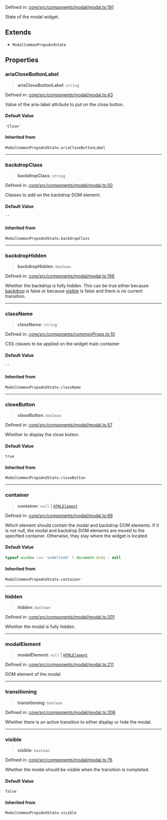 Defined in: [core/src/components/modal/modal.ts:191](https://github.com/AmadeusITGroup/AgnosUI/blob/fdb90ff93bbec58297e1fd11128040c54b955b05/core/src/components/modal/modal.ts#L191)

State of the modal widget.

## Extends

- `ModalCommonPropsAndState`

## Properties

### ariaCloseButtonLabel

> **ariaCloseButtonLabel**: `string`

Defined in: [core/src/components/modal/modal.ts:43](https://github.com/AmadeusITGroup/AgnosUI/blob/fdb90ff93bbec58297e1fd11128040c54b955b05/core/src/components/modal/modal.ts#L43)

Value of the aria-label attribute to put on the close button.

#### Default Value

`'Close'`

#### Inherited from

`ModalCommonPropsAndState.ariaCloseButtonLabel`

***

### backdropClass

> **backdropClass**: `string`

Defined in: [core/src/components/modal/modal.ts:50](https://github.com/AmadeusITGroup/AgnosUI/blob/fdb90ff93bbec58297e1fd11128040c54b955b05/core/src/components/modal/modal.ts#L50)

Classes to add on the backdrop DOM element.

#### Default Value

`''`

#### Inherited from

`ModalCommonPropsAndState.backdropClass`

***

### backdropHidden

> **backdropHidden**: `boolean`

Defined in: [core/src/components/modal/modal.ts:196](https://github.com/AmadeusITGroup/AgnosUI/blob/fdb90ff93bbec58297e1fd11128040c54b955b05/core/src/components/modal/modal.ts#L196)

Whether the backdrop is fully hidden. This can be true either because [backdrop](ModalProps.md#backdrop) is false or
because [visible](ModalProps.md#visible-2) is false and there is no current transition.

***

### className

> **className**: `string`

Defined in: [core/src/components/commonProps.ts:10](https://github.com/AmadeusITGroup/AgnosUI/blob/fdb90ff93bbec58297e1fd11128040c54b955b05/core/src/components/commonProps.ts#L10)

CSS classes to be applied on the widget main container

#### Default Value

`''`

#### Inherited from

`ModalCommonPropsAndState.className`

***

### closeButton

> **closeButton**: `boolean`

Defined in: [core/src/components/modal/modal.ts:57](https://github.com/AmadeusITGroup/AgnosUI/blob/fdb90ff93bbec58297e1fd11128040c54b955b05/core/src/components/modal/modal.ts#L57)

Whether to display the close button.

#### Default Value

`true`

#### Inherited from

`ModalCommonPropsAndState.closeButton`

***

### container

> **container**: `null` \| [`HTMLElement`](https://developer.mozilla.org/docs/Web/API/HTMLElement)

Defined in: [core/src/components/modal/modal.ts:69](https://github.com/AmadeusITGroup/AgnosUI/blob/fdb90ff93bbec58297e1fd11128040c54b955b05/core/src/components/modal/modal.ts#L69)

Which element should contain the modal and backdrop DOM elements.
If it is not null, the modal and backdrop DOM elements are moved to the specified container.
Otherwise, they stay where the widget is located.

#### Default Value

```ts
typeof window !== 'undefined' ? document.body : null
```

#### Inherited from

`ModalCommonPropsAndState.container`

***

### hidden

> **hidden**: `boolean`

Defined in: [core/src/components/modal/modal.ts:201](https://github.com/AmadeusITGroup/AgnosUI/blob/fdb90ff93bbec58297e1fd11128040c54b955b05/core/src/components/modal/modal.ts#L201)

Whether the modal is fully hidden.

***

### modalElement

> **modalElement**: `null` \| [`HTMLElement`](https://developer.mozilla.org/docs/Web/API/HTMLElement)

Defined in: [core/src/components/modal/modal.ts:211](https://github.com/AmadeusITGroup/AgnosUI/blob/fdb90ff93bbec58297e1fd11128040c54b955b05/core/src/components/modal/modal.ts#L211)

DOM element of the modal.

***

### transitioning

> **transitioning**: `boolean`

Defined in: [core/src/components/modal/modal.ts:206](https://github.com/AmadeusITGroup/AgnosUI/blob/fdb90ff93bbec58297e1fd11128040c54b955b05/core/src/components/modal/modal.ts#L206)

Whether there is an active transition to either display or hide the modal.

***

### visible

> **visible**: `boolean`

Defined in: [core/src/components/modal/modal.ts:76](https://github.com/AmadeusITGroup/AgnosUI/blob/fdb90ff93bbec58297e1fd11128040c54b955b05/core/src/components/modal/modal.ts#L76)

Whether the modal should be visible when the transition is completed.

#### Default Value

`false`

#### Inherited from

`ModalCommonPropsAndState.visible`
